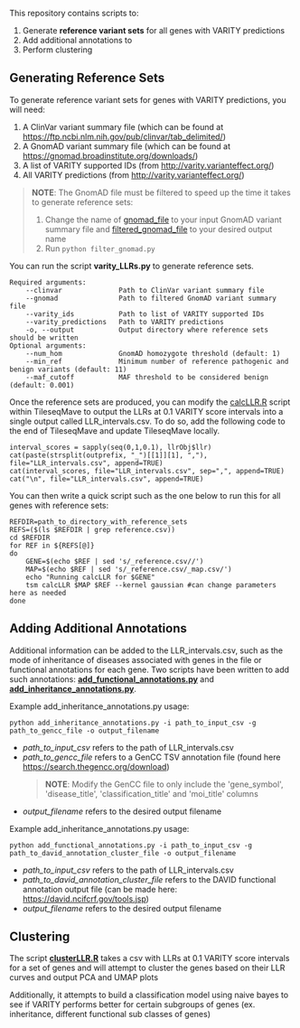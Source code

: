 This repository contains scripts to:
1) Generate **reference variant sets** for all genes with VARITY predictions
2) Add additional annotations to 
3) Perform clustering

## Generating Reference Sets

To generate reference variant sets for genes with VARITY predictions, you will need: 
1. A ClinVar variant summary file (which can be found at https://ftp.ncbi.nlm.nih.gov/pub/clinvar/tab_delimited/)
2. A GnomAD variant summary file (which can be found at https://gnomad.broadinstitute.org/downloads/)
3. A list of VARITY supported IDs (from http://varity.varianteffect.org/)
4. All VARITY predictions (from http://varity.varianteffect.org/)    

>**NOTE**: The GnomAD file must be filtered to speed up the time it takes to generate reference sets:
>1. Change the name of [gnomad_file](https://github.com/rothlab/proteomeLLR/blob/e3d64daf983332e78d9e6207647d32af71e351f4/filter_gnomad.py#L19) to your input GnomAD variant summary file and [filtered_gnomad_file](https://github.com/rothlab/proteomeLLR/blob/e3d64daf983332e78d9e6207647d32af71e351f4/filter_gnomad.py#L20) to your desired output name
>2. Run `python filter_gnomad.py`

You can run the script **varity_LLRs.py** to generate reference sets. 

    Required arguments:
	    --clinvar              Path to ClinVar variant summary file
	    --gnomad               Path to filtered GnomAD variant summary file
	    --varity_ids           Path to list of VARITY supported IDs
	    --varity_predictions   Path to VARITY predictions
	    -o, --output           Output directory where reference sets should be written
	Optional arguments: 
	    --num_hom              GnomAD homozygote threshold (default: 1)
	    --min_ref              Minimum number of reference pathogenic and benign variants (default: 11)    
	    --maf_cutoff           MAF threshold to be considered benign (default: 0.001)

Once the reference sets are produced, you can modify the [calcLLR.R](https://github.com/rothlab/tileseqMave/blob/master/inst/scripts/calcLLR.R) script within TileseqMave to output the LLRs at 0.1 VARITY score intervals into a single output called LLR_intervals.csv. To do so, add the following code to the end of TileseqMave and update TileseqMave locally. 

    interval_scores = sapply(seq(0,1,0.1), llrObj$llr)
    cat(paste(strsplit(outprefix, "_")[[1]][1], ","), file="LLR_intervals.csv", append=TRUE)
    cat(interval_scores, file="LLR_intervals.csv", sep=",", append=TRUE)
    cat("\n", file="LLR_intervals.csv", append=TRUE)

You can then write a quick script such as the one below to run this for all genes with reference sets: 

    REFDIR=path_to_directory_with_reference_sets
    REFS=($(ls $REFDIR | grep reference.csv))
    cd $REFDIR
    for REF in ${REFS[@]}
    do
	    GENE=$(echo $REF | sed 's/_reference.csv//')
	    MAP=$(echo $REF | sed 's/_reference.csv/_map.csv/')
	    echo "Running calcLLR for $GENE"
	    tsm calcLLR $MAP $REF --kernel gaussian #can change parameters here as needed
	done

## Adding Additional Annotations

Additional information can be added to the LLR_intervals.csv, such as the mode of inheritance of diseases associated with genes in the file or functional annotations for each gene. Two scripts have been written to add such annotations: **[add_functional_annotations.py](https://github.com/rothlab/proteomeLLR/blob/main/add_functional_annotations.py "add_functional_annotations.py")** and **[add_inheritance_annotations.py](https://github.com/rothlab/proteomeLLR/blob/main/add_inheritance_annotations.py "add_inheritance_annotations.py")**. 

Example add_inheritance_annotations.py usage:

    python add_inheritance_annotations.py -i path_to_input_csv -g path_to_gencc_file -o output_filename

 - *path_to_input_csv* refers to the path of LLR_intervals.csv
 - *path_to_gencc_file* refers to a GenCC TSV annotation file (found here https://search.thegencc.org/download)
	 >**NOTE**: Modify the GenCC file to only include the 'gene_symbol', 'disease_title', 'classification_title' and 'moi_title' columns
 - *output_filename* refers to the desired output filename

Example add_inheritance_annotations.py usage:

    python add_functional_annotations.py -i path_to_input_csv -g path_to_david_annotation_cluster_file -o output_filename

 - *path_to_input_csv* refers to the path of LLR_intervals.csv
 - *path_to_david_annotation_cluster_file* refers to the DAVID functional annotation output file (can be made here: https://david.ncifcrf.gov/tools.jsp)
 - *output_filename* refers to the desired output filename 

## Clustering

The script [**clusterLLR.R**](https://github.com/rothlab/proteomeLLR/blob/main/clusterLLR.R) takes a csv with LLRs at 0.1 VARITY score intervals for a set of genes and will attempt to cluster the genes based on their LLR curves and output PCA and UMAP plots

Additionally, it attempts to build a classification model using naive bayes to see if VARITY performs better for certain subgroups of genes (ex. inheritance, different functional sub classes of genes)